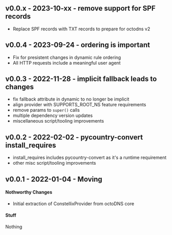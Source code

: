 ## v0.0.x - 2023-10-xx - remove support for SPF records

* Replace SPF records with TXT records to prepare for octodns v2

## v0.0.4 - 2023-09-24 - ordering is important

* Fix for presistent changes in dynamic rule ordering
* All HTTP requests include a meaningful user agent

## v0.0.3 - 2022-11-28 - implicit fallback leads to changes

* fix fallback attribute in dynamic to no longer be implicit
* align provider with SUPPORTS_ROOT_NS feature requirements
* remove params to `super()` calls
* multiple dependency version updates
* miscellaneous script/tooling improvements

## v0.0.2 - 2022-02-02 - pycountry-convert install_requires

* install_requires includes pycountry-convert as it's a runtime requirement
* other misc script/tooling improvements

## v0.0.1 - 2022-01-04 - Moving

#### Nothworthy Changes

* Initial extraction of ConstellixProvider from octoDNS core

#### Stuff

Nothing
